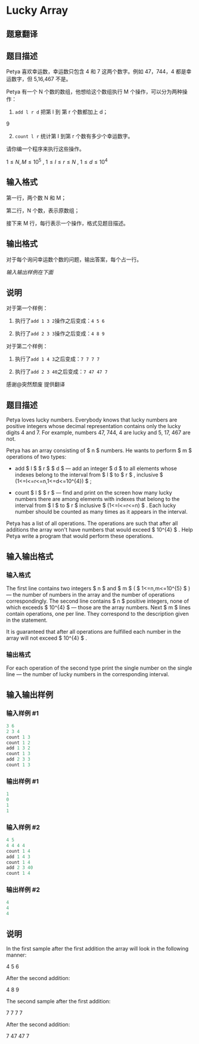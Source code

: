 # Lucky Array

## 题意翻译

## 题目描述

Petya 喜欢幸运数，幸运数只包含 4 和 7 这两个数字。例如 47，744，4 都是幸运数字，但 5,16,467 不是。

Petya 有一个 N 个数的数组，他想给这个数组执行 M 个操作，可以分为两种操作：

1. `add l r d` 把第 l 到 第 r 个数都加上 d；

9

2. `count l r` 统计第 l 到第 r 个数有多少个幸运数字。

请你编一个程序来执行这些操作。

$1 \leq N,M \leq 10^5\ ,\ 1 \leq l \leq r \leq N\ ,\ 1 \leq d \leq 10^4$

## 输入格式

第一行，两个数 N 和 M；

第二行，N 个数，表示原数组；

接下来 M 行，每行表示一个操作，格式见题目描述。

## 输出格式

对于每个询问幸运数个数的问题，输出答案，每个占一行。

_输入输出样例在下面_

## 说明

对于第一个样例：

1. 执行了`add 1 3 2`操作之后变成：`4 5 6`

2. 执行了`add 2 3 3`操作之后变成：`4 8 9`

对于第二个样例：

1. 执行了`add 1 4 3`之后变成：`7 7 7 7`

2. 执行了`add 2 3 40`之后变成：`7 47 47 7`

感谢@突然颓废 提供翻译 

## 题目描述

Petya loves lucky numbers. Everybody knows that lucky numbers are positive integers whose decimal representation contains only the lucky digits 4 and 7. For example, numbers 47, 744, 4 are lucky and 5, 17, 467 are not.

Petya has an array consisting of $ n $ numbers. He wants to perform $ m $ operations of two types:

- add $ l $ $ r $ $ d $ — add an integer $ d $ to all elements whose indexes belong to the interval from $ l $ to $ r $ , inclusive $ (1<=l<=r<=n,1<=d<=10^{4}) $ ;

- count $ l $ $ r $ — find and print on the screen how many lucky numbers there are among elements with indexes that belong to the interval from $ l $ to $ r $ inclusive $ (1<=l<=r<=n) $ . Each lucky number should be counted as many times as it appears in the interval.

Petya has a list of all operations. The operations are such that after all additions the array won't have numbers that would exceed $ 10^{4} $ . Help Petya write a program that would perform these operations.

## 输入输出格式

### 输入格式

The first line contains two integers $ n $ and $ m $ ( $ 1<=n,m<=10^{5} $ ) — the number of numbers in the array and the number of operations correspondingly. The second line contains $ n $ positive integers, none of which exceeds $ 10^{4} $ — those are the array numbers. Next $ m $ lines contain operations, one per line. They correspond to the description given in the statement.

It is guaranteed that after all operations are fulfilled each number in the array will not exceed $ 10^{4} $ .

### 输出格式

For each operation of the second type print the single number on the single line — the number of lucky numbers in the corresponding interval.

## 输入输出样例

### 输入样例 #1

```cpp
3 6
2 3 4
count 1 3
count 1 2
add 1 3 2
count 1 3
add 2 3 3
count 1 3

```
### 输出样例 #1

```cpp
1
0
1
1

```
### 输入样例 #2

```cpp
4 5
4 4 4 4
count 1 4
add 1 4 3
count 1 4
add 2 3 40
count 1 4

```
### 输出样例 #2

```cpp
4
4
4

```
## 说明

In the first sample after the first addition the array will look in the following manner:

4 5 6

After the second addition:

4 8 9

The second sample after the first addition:

7 7 7 7

After the second addition:

7 47 47 7

